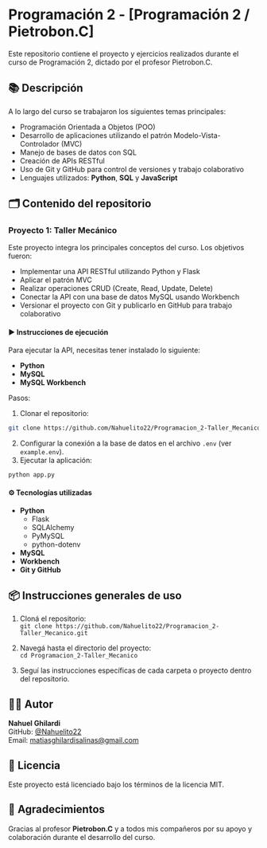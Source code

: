 # Programación 2 - [Programación 2 / Pietrobon.C]

Este repositorio contiene el proyecto y ejercicios realizados durante el curso de Programación 2, dictado por el profesor Pietrobon.C.

## 📚 Descripción

A lo largo del curso se trabajaron los siguientes temas principales:

- Programación Orientada a Objetos (POO)
- Desarrollo de aplicaciones utilizando el patrón Modelo-Vista-Controlador (MVC)
- Manejo de bases de datos con SQL
- Creación de APIs RESTful
- Uso de Git y GitHub para control de versiones y trabajo colaborativo
- Lenguajes utilizados: **Python**, **SQL** y **JavaScript**

## 🗂️ Contenido del repositorio

### Proyecto 1: Taller Mecánico

Este proyecto integra los principales conceptos del curso. Los objetivos fueron:

- Implementar una API RESTful utilizando Python y Flask
- Aplicar el patrón MVC
- Realizar operaciones CRUD (Create, Read, Update, Delete)
- Conectar la API con una base de datos MySQL usando Workbench
- Versionar el proyecto con Git y publicarlo en GitHub para trabajo colaborativo

#### ▶️ Instrucciones de ejecución

Para ejecutar la API, necesitas tener instalado lo siguiente:

- **Python**
- **MySQL**
- **MySQL Workbench**

Pasos:

1. Clonar el repositorio:

```bash
git clone https://github.com/Nahuelito22/Programacion_2-Taller_Mecanico.git
```

2. Configurar la conexión a la base de datos en el archivo `.env` (ver `example.env`).
3. Ejecutar la aplicación:

```bash
python app.py
```

#### ⚙️ Tecnologías utilizadas

- **Python**
  - Flask
  - SQLAlchemy
  - PyMySQL
  - python-dotenv
- **MySQL**
- **Workbench**
- **Git y GitHub**

## 📦 Instrucciones generales de uso

1. Cloná el repositorio:  
   `git clone https://github.com/Nahuelito22/Programacion_2-Taller_Mecanico.git`

2. Navegá hasta el directorio del proyecto:  
   `cd Programacion_2-Taller_Mecanico`

3. Seguí las instrucciones específicas de cada carpeta o proyecto dentro del repositorio.

## 👨‍💻 Autor

**Nahuel Ghilardi**  
GitHub: [@Nahuelito22](https://github.com/Nahuelito22)  
Email: matiasghilardisalinas@gmail.com

## 📄 Licencia

Este proyecto está licenciado bajo los términos de la licencia MIT.

## 🤝 Agradecimientos

Gracias al profesor **Pietrobon.C** y a todos mis compañeros por su apoyo y colaboración durante el desarrollo del curso.
